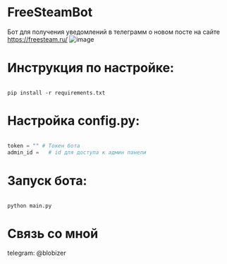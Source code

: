 # FreeSteamBot
Бот для получения уведомлений в телеграмм о новом посте на сайте https://freesteam.ru/
![image](https://user-images.githubusercontent.com/53018156/120108904-d2607700-c16f-11eb-9d9b-724d6dbdf5db.png)


# Инструкция по настройке:
```

pip install -r requirements.txt

```


# Настройка config.py:

```python

token = "" # Токен бота
admin_id =   # id для доступа к админ панели 

```

# Запуск бота:
```

python main.py

```

# Связь со мной
   telegram: @blobizer
